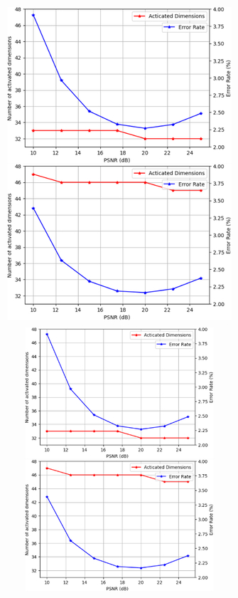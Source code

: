 
![avatar](./MNIST_Result1.png) ![avatar](./MNIST_Result2.png)


<figure class="half">
    <img src="./MNIST_Result1.png">
    <img src="./MNIST_Result2.png">
</figure>
